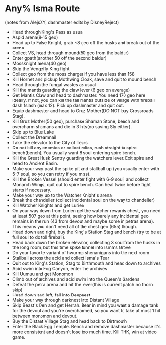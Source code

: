 # Any% Isma Route
(notes from AlejsXY, dashmaster edits by DisneyReject)

- Head through King's Pass as usual
- Aspid arena(8-15 geo)
- Head up to False Knight, grab ~8 geo off the husks and break out of the arena
- Collect VS, head through mound(50 geo from the baldur)
- Enter gpath(another 50 off the second baldur)
- Mossknight arena(40 geo)
- Skip the Vengefly King fight
- Collect geo from the moss charger if you have less than 158
- Kill Hornet and pickup Mothwing Cloak, save and quit to mound bench
- Head through the fungal wastes as usual
- Kill the mantis guarding the claw lever (6 geo on average)
- Get Mantis Claw and head to dashmaster. You need 170 geo here ideally. If not, you can kill the tall mantis outside of village with fireball dash fslash (max 12). Pick up dashmaster and quit out.
- Equip dashmaster and head to Gruz Mother(DO NOT buy Crossroads Stag).
- Kill Gruz Mother(50 geo), purchase Shaman Stone, bench and overcharm shamans and die in 3 hits(no saving Sly either).
- Skip up to Blue Lake
- Collect the Dreamnail
- Take the elevator to the City of Tears
- Do not kill any enemies or collect relics, rush straight to spire bench(bench). You usually want 8 soul entering spire bench.
- Kill the Great Husk Sentry guarding the watchers lever. Exit spire and head to Ancient Basin.
- Make your way past the spike pit and stallball up (you usually enter with 5-7 soul, so you can retry if you miss).
- Kill the Broken Vessel (should enter fight with 6-9 soul) and collect Monarch Wings, quit out to spire bench. Can heal twice before fight starts if necessary.
- Make your way up to the Watcher Knight's arena
- Break the chandelier (collect incidental soul on the way to chandelier)
- Kill Watcher Knights and get Lurien
- On your way down from Lurien get the watcher rewards chest, you need at least 507 geo at this point, seeing how barely any incidental geo remains in the run (43 from devout and maybe some in petras arena). This means you don't need all of the chest geo (655) though.
- Head down and right, buy the King's Station Stag and bench (try to be at full soul to do toll fireball).
- Head back down the broken elevator, collecting 3 soul from the husks in the long room, but this time spike tunnel into Isma's Grove
- Do your favorite variant of hwurmp shenanigans into the next room
- Stallball across the acid and collect Isma's Tear
- Quit out to King's Station, Stag to Dirthmouth and head down to archives
-  Acid swim into Fog Canyon, enter the archives
- Kill Uumuu and get Monomon
- Climb out of archives and acid swim into the Queen's Gardens
- Defeat the petra arena and hit the lever(this is current patch no thorn skip)
- Head down and left, fall into Deepnest
- Make your way through darknest into Distant Village
- Skip Beast's Den and get Herrah. Bear in mind you want a damage tank for the devout and you're overcharmed, so you want to take at most 1 hit between monomon and devout.
- Buy the Distant Village Stag and head back to Dirtmouth
- Enter the Black Egg Temple. Bench and remove dashmaster because it's more consistent and doesn't lose too much time. Kill THK, win at video game.
